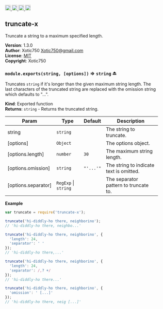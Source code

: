 <a href="https://travis-ci.org/Xotic750/truncate-x"
   title="Travis status">
<img
   src="https://travis-ci.org/Xotic750/truncate-x.svg?branch=master"
   alt="Travis status" height="18"/>
</a>
<a href="https://david-dm.org/Xotic750/truncate-x"
   title="Dependency status">
<img src="https://david-dm.org/Xotic750/truncate-x.svg"
   alt="Dependency status" height="18"/>
</a>
<a href="https://david-dm.org/Xotic750/truncate-x#info=devDependencies"
   title="devDependency status">
<img src="https://david-dm.org/Xotic750/truncate-x/dev-status.svg"
   alt="devDependency status" height="18"/>
</a>
<a href="https://badge.fury.io/js/truncate-x" title="npm version">
<img src="https://badge.fury.io/js/truncate-x.svg"
   alt="npm version" height="18"/>
</a>
<a name="module_truncate-x"></a>

## truncate-x
Truncate a string to a maximum specified length.

**Version**: 1.3.0  
**Author**: Xotic750 <Xotic750@gmail.com>  
**License**: [MIT](&lt;https://opensource.org/licenses/MIT&gt;)  
**Copyright**: Xotic750  
<a name="exp_module_truncate-x--module.exports"></a>

### `module.exports(string, [options])` ⇒ <code>string</code> ⏏
Truncates `string` if it's longer than the given maximum string length.
The last characters of the truncated string are replaced with the omission
string which defaults to "...".

**Kind**: Exported function  
**Returns**: <code>string</code> - Returns the truncated string.  

| Param | Type | Default | Description |
| --- | --- | --- | --- |
| string | <code>string</code> |  | The string to truncate. |
| [options] | <code>Object</code> |  | The options object. |
| [options.length] | <code>number</code> | <code>30</code> | The maximum string length. |
| [options.omission] | <code>string</code> | <code>&quot;&#x27;...&#x27;&quot;</code> | The string to indicate text is omitted. |
| [options.separator] | <code>RegExp</code> \| <code>string</code> |  | The separator pattern to truncate to. |

**Example**  
```js
var truncate = require('truncate-x');

truncate('hi-diddly-ho there, neighborino');
// 'hi-diddly-ho there, neighbo...'

truncate('hi-diddly-ho there, neighborino', {
  'length': 24,
  'separator': ' '
});
// 'hi-diddly-ho there,...'

truncate('hi-diddly-ho there, neighborino', {
  'length': 24,
  'separator': /,? +/
});
// 'hi-diddly-ho there...'

truncate('hi-diddly-ho there, neighborino', {
  'omission': ' [...]'
});
// 'hi-diddly-ho there, neig [...]'
```
